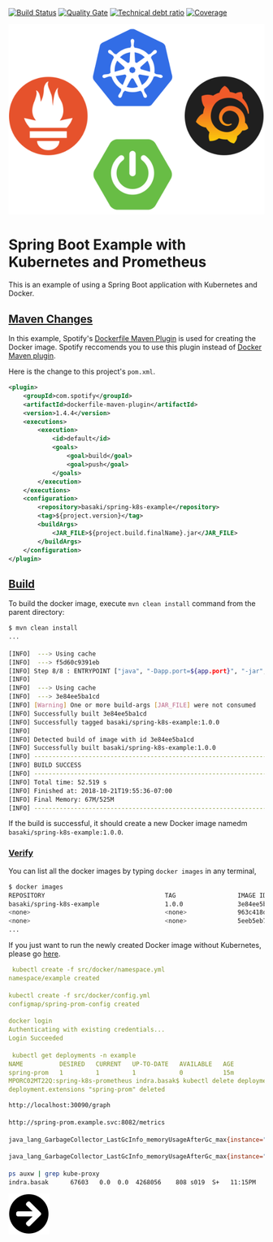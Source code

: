 [![Build Status][travis-badge]][travis-badge-url]
[![Quality Gate][sonarqube-badge]][sonarqube-badge-url] 
[![Technical debt ratio][technical-debt-ratio-badge]][technical-debt-ratio-badge-url] 
[![Coverage][coverage-badge]][coverage-badge-url]

![](./img/spring-k8s-prometheus.svg)
 
Spring Boot Example with Kubernetes and Prometheus
======================================================
This is an example of using a Spring Boot application with Kubernetes and Docker. 

## [Maven Changes](#maven-changes)
In this example, Spotify's [Dockerfile Maven Plugin](https://github.com/spotify/dockerfile-maven) 
is used for creating the Docker image. Spotify reccomends you to use this plugin 
instead of [Docker Maven plugin](https://github.com/spotify/docker-maven-plugin).

Here is the change to this project's `pom.xml`.

```xml
<plugin>
    <groupId>com.spotify</groupId>
    <artifactId>dockerfile-maven-plugin</artifactId>
    <version>1.4.4</version>
    <executions>
        <execution>
            <id>default</id>
            <goals>
                <goal>build</goal>
                <goal>push</goal>
            </goals>
        </execution>
    </executions>
    <configuration>
        <repository>basaki/spring-k8s-example</repository>
        <tag>${project.version}</tag>
        <buildArgs>
            <JAR_FILE>${project.build.finalName}.jar</JAR_FILE>
        </buildArgs>
    </configuration>
</plugin>
```

## [Build](#build)
To build the docker image, execute `mvn clean install` command from the parent directory:

``` bash
$ mvn clean install
...

[INFO]  ---> Using cache
[INFO]  ---> f5d60c9391eb
[INFO] Step 8/8 : ENTRYPOINT ["java", "-Dapp.port=${app.port}", "-jar","/app.jar"]
[INFO] 
[INFO]  ---> Using cache
[INFO]  ---> 3e84ee5ba1cd
[INFO] [Warning] One or more build-args [JAR_FILE] were not consumed
[INFO] Successfully built 3e84ee5ba1cd
[INFO] Successfully tagged basaki/spring-k8s-example:1.0.0
[INFO] 
[INFO] Detected build of image with id 3e84ee5ba1cd
[INFO] Successfully built basaki/spring-k8s-example:1.0.0
[INFO] ------------------------------------------------------------------------
[INFO] BUILD SUCCESS
[INFO] ------------------------------------------------------------------------
[INFO] Total time: 52.519 s
[INFO] Finished at: 2018-10-21T19:55:36-07:00
[INFO] Final Memory: 67M/525M
[INFO] ------------------------------------------------------------------------
```

If the build is successful, it should create a new Docker image namedm 
`basaki/spring-k8s-example:1.0.0`.

### [Verify](#verify)
You can list all the docker images by typing `docker images` in any terminal,

```bash
$ docker images 
REPOSITORY                                 TAG                 IMAGE ID            CREATED             SIZE
basaki/spring-k8s-example                  1.0.0               3e84ee5ba1cd        10 minutes ago      532MB
<none>                                     <none>              963c418de905        14 minutes ago      532MB
<none>                                     <none>              5eeb5eb716b4        29 minutes ago      532MB
...
```

If you just want to run the newly created Docker image without Kubernetes, 
please go [here](docs/docker.md).

```yaml
 kubectl create -f src/docker/namespace.yml 
namespace/example created

kubectl create -f src/docker/config.yml 
configmap/spring-prom-config created

docker login
Authenticating with existing credentials...
Login Succeeded

 kubectl get deployments -n example
NAME          DESIRED   CURRENT   UP-TO-DATE   AVAILABLE   AGE
spring-prom   1         1         1            0           15m
MPORC02MT22Q:spring-k8s-prometheus indra.basak$ kubectl delete deployment spring-prom -n example
deployment.extensions "spring-prom" deleted


```

```bash
http://localhost:30090/graph

http://spring-prom.example.svc:8082/metrics

java_lang_GarbageCollector_LastGcInfo_memoryUsageAfterGc_max{instance="10.1.0.247:8082",job="svc-disc-endpoint",key="Code Cache",name="MarkSweepCompact",namespace="example",pod="spring-prom-9f5f48c74-vs77x",service="spring-prom"}

java_lang_GarbageCollector_LastGcInfo_memoryUsageAfterGc_max{instance="spring-prom.example.svc:8083",job="svc-disc-service",key="Compressed Class Space",name="Copy",namespace="example",service="spring-prom"}

ps auxw | grep kube-proxy
indra.basak      67603   0.0  0.0  4268056    808 s019  S+   11:15PM   0:00.00 grep kube-proxy
```
 
 [![](./img/arrow-circle-right.svg)](./docs/docker.md)

[travis-badge]: https://travis-ci.org/indrabasak/spring-k8s-prometheus.svg?branch=master
[travis-badge-url]: https://travis-ci.org/indrabasak/spring-k8s-prometheus/

[sonarqube-badge]: https://sonarcloud.io/api/project_badges/measure?project=com.basaki%3Aspring-k8s-prometheus&metric=alert_status
[sonarqube-badge-url]: https://sonarcloud.io/dashboard/index/com.basaki:spring-k8s-prometheus

[technical-debt-ratio-badge]: https://sonarcloud.io/api/project_badges/measure?project=com.basaki%3Aspring-k8s-prometheus&metric=sqale_index
[technical-debt-ratio-badge-url]: https://sonarcloud.io/dashboard/index/com.basaki:spring-k8s-example 

[coverage-badge]: https://sonarcloud.io/api/project_badges/measure?project=com.basaki%3Aspring-k8s-prometheus&metric=coverage
[coverage-badge-url]: https://sonarcloud.io/dashboard/index/com.basaki:spring-k8s-example


